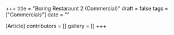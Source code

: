 +++
title = "Boring Restaraunt 2 (Commercial)"
draft = false
tags = ["Commercials"]
date = ""

[Article]
contributors = []
gallery = []
+++